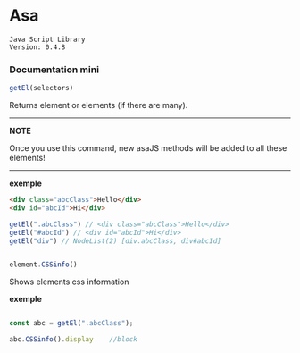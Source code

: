 # Asa
    Java Script Library
    Version: 0.4.8




### Documentation mini

```javascript
getEl(selectors)
``` 
Returns element or elements (if there are many).

---
**NOTE**

Once you use this command, new asaJS methods will be added to all these elements!

---

**exemple**
```html
<div class="abcClass">Hello</div>
<div id="abcId">Hi</div>
```
```javascript
getEl(".abcClass") // <div class="abcClass">Hello</div>
getEl("#abcId") // <div id="abcId">Hi</div>
getEl("div") // NodeList(2) [div.abcClass, div#abcId]
```


```js

element.CSSinfo()

```
Shows elements css information

**exemple**
```javascript

const abc = getEl(".abcClass");

abc.CSSinfo().display    //block

```

